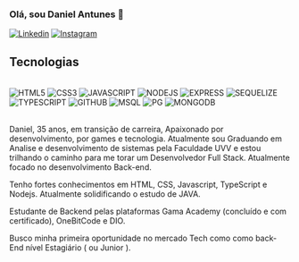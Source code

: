 ### Olá, sou Daniel Antunes 🤘

[![Linkedin](https://img.shields.io/badge/LinkedIn-0077B5?style=for-the-badge&logo=linkedin&logoColor=white)](https://www.linkedin.com/in/daniel-antunes-35710a204/)
[![Instagram](https://img.shields.io/badge/Instagram-E4405F?style=for-the-badge&logo=instagram&logoColor=white)](https://www.instagram.com/daniieljuniior_/)



## Tecnologias

<div style="display: inline_block"><br/>
  <img allign="center" alt="HTML5" src="https://img.shields.io/badge/HTML5-E34F26?style=for-the-badge&logo=html5&logoColor=white" />
  <img allign="center" alt="CSS3" src="https://img.shields.io/badge/CSS3-1572B6?style=for-the-badge&logo=css3&logoColor=white" />
  <img allign="center" alt="JAVASCRIPT" src="https://img.shields.io/badge/JavaScript-F7DF1E?style=for-the-badge&logo=javascript&logoColor=black" />
  <img allign="center" alt="NODEJS" src="https://img.shields.io/badge/Node.js-43853D?style=for-the-badge&logo=node.js&logoColor=white" />
  <img allign="center" alt="EXPRESS" src="https://img.shields.io/badge/Express.js-404D59?style=for-the-badge" />
  <img allign="center" alt="SEQUELIZE" src="https://img.shields.io/badge/sequelize-323330?style=for-the-badge&logo=sequelize&logoColor=blue" />
  <img allign="center" alt="TYPESCRIPT" src="https://img.shields.io/badge/TypeScript-007ACC?style=for-the-badge&logo=typescript&logoColor=white" />
  <img allign="center" alt="GITHUB" src="https://img.shields.io/badge/GIT-E44C30?style=for-the-badge&logo=git&logoColor=white" />
  <img allign="center" alt="MSQL" src="https://img.shields.io/badge/MySQL-00000F?style=for-the-badge&logo=mysql&logoColor=white" />
  <img allign="center" alt="PG" src="https://img.shields.io/badge/PostgreSQL-316192?style=for-the-badge&logo=postgresql&logoColor=white" />
  <img allign="center" alt="MONGODB" src="https://img.shields.io/badge/MongoDB-4EA94B?style=for-the-badge&logo=mongodb&logoColor=white" />
 </div></br>
 
 Daniel, 35 anos, em transição de carreira, Apaixonado por desenvolvimento, por games e tecnologia. Atualmente sou Graduando em Analise e desenvolvimento de sistemas pela Faculdade UVV e estou trilhando o caminho para me torar um Desenvolvedor Full Stack. Atualmente focado no desenvolvimento Back-end.

Tenho fortes conhecimentos em HTML, CSS, Javascript, TypeScript e Nodejs. Atualmente solidificando o estudo de JAVA.

Estudante de Backend pelas plataformas Gama Academy (concluído e com certificado), OneBitCode e DIO.

Busco minha primeira oportunidade no mercado Tech como como back-End nível Estagiário ( ou Junior ).
